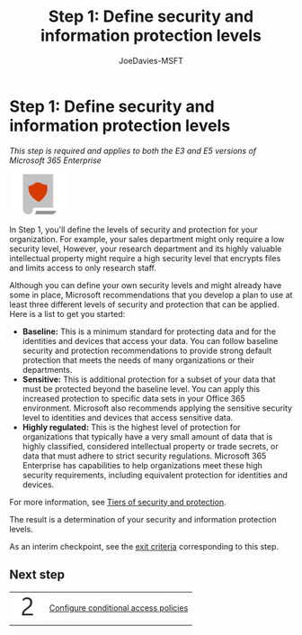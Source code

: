 ﻿---
title: "Step 1: Define security and information protection levels"
ms.author: josephd
author: JoeDavies-MSFT
manager: laurawi
ms.date: 03/13/2018
ms.audience: ITPro
ms.topic: article
ms.service: o365-solutions
localization_priority: Priority
ms.collection: 
- Ent_O365
- Strat_O365_Enterprise
ms.custom:
description: Understand and configure security and information protection levels for your organization.
---

# Step 1: Define security and information protection levels

*This step is required and applies to both the E3 and E5 versions of Microsoft 365 Enterprise*

![](./media/deploy-foundation-infrastructure/infoprotection_icon-small.png)

In Step 1, you'll define the levels of security and protection for your organization. For example, your sales department might only require a low security level, However, your research department and its highly valuable intellectual property might require a high security level that encrypts files and limits access to only research staff.

Although you can define your own security levels and might already have some in place, Microsoft recommendations that you develop a plan to use at least three different levels of security and protection that can be applied. Here is a list to get you started: 

- **Baseline:** This is a minimum standard for protecting data and for the identities and devices that access your data. You can follow baseline security and protection recommendations to provide strong default protection that meets the needs of many organizations or their departments.
- **Sensitive:** This is additional protection for a subset of your data that must be protected beyond the baseline level. You can apply this increased protection to specific data sets in your Office 365 environment. Microsoft also recommends applying the sensitive security level to identities and devices that access sensitive data.
- **Highly regulated:** This is the highest level of protection for organizations that typically have a very small amount of data that is highly classified, considered intellectual property or trade secrets, or data that must adhere to strict security regulations. Microsoft 365 Enterprise has capabilities to help organizations meet these high security requirements, including equivalent protection for identities and devices.

For more information, see [Tiers of security and protection](https://docs.microsoft.com/microsoft-365-enterprise/microsoft-365-policies-configurations#tiers-of-security-and-protection).

The result is a determination of your security and information protection levels.

As an interim checkpoint, see the [exit criteria](infoprotect-exit-criteria.md#crit-infoprotect-step1) corresponding to this step.

## Next step

|||
|:-------|:-----|
|![](./media/stepnumbers/Step2.png)|[Configure conditional access policies](infoprotect-configure-conditional-access-policy-settings.md)|
